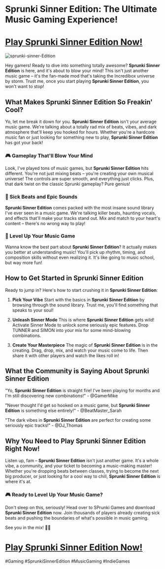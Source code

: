 # Sprunki Sinner Edition: The Ultimate Music Gaming Experience!

# [Play Sprunki Sinner Edition Now!](https://www.sprunkigames.com/en/sprunki-sinner-edition/)

![sprunki-sinner-Edition](https://github.com/user-attachments/assets/d579d1f0-3eff-49b6-a72d-08bf17ccee11)

Hey gamers! Ready to dive into something totally awesome? **Sprunki Sinner Edition** is here, and it's about to blow your mind! This isn't just another music game – it's the fan-made mod that's taking the Incredibox universe by storm. Trust me, once you start playing **Sprunki Sinner Edition**, you won't want to stop!

## What Makes Sprunki Sinner Edition So Freakin' Cool?

Yo, let me break it down for you. **Sprunki Sinner Edition** isn't your average music game. We're talking about a totally rad mix of beats, vibes, and dark atmosphere that'll keep you hooked for hours. Whether you're a hardcore music fan or just looking for something new to play, **Sprunki Sinner Edition** has got your back!

### 🎮 Gameplay That'll Blow Your Mind

Look, I've played tons of music games, but **Sprunki Sinner Edition** hits different. You're not just mixing beats – you're creating your own musical universe! The controls are super smooth, and everything just clicks. Plus, that dark twist on the classic Sprunki gameplay? Pure genius!

### 🎵 Sick Beats and Epic Sounds

**Sprunki Sinner Edition** comes packed with the most insane sound library I've ever seen in a music game. We're talking killer beats, haunting vocals, and effects that'll make your tracks stand out. Mix and match to your heart's content – there's no wrong way to play!

### 🌟 Level Up Your Music Game

Wanna know the best part about **Sprunki Sinner Edition**? It actually makes you better at understanding music! You'll pick up rhythm, timing, and composition skills without even realizing it. It's like going to music school, but way more fun!

## How to Get Started in Sprunki Sinner Edition

Ready to jump in? Here's how to start crushing it in **Sprunki Sinner Edition**:

1. **Pick Your Vibe**
   Start with the basics in **Sprunki Sinner Edition** by browsing through the sound library. Trust me, you'll find something that speaks to your soul!

2. **Unleash Sinner Mode**
   This is where **Sprunki Sinner Edition** gets wild! Activate Sinner Mode to unlock some seriously epic features. Drop TUNNER and SIMON into your mix for some mind-blowing combinations.

3. **Create Your Masterpiece**
   The magic of **Sprunki Sinner Edition** is in the creating. Drag, drop, mix, and watch your music come to life. Then share it with other players and watch the likes roll in!

## What the Community is Saying About Sprunki Sinner Edition

"Yo, **Sprunki Sinner Edition** is straight fire! I've been playing for months and I'm still discovering new combinations!" - @GamerMike

"Never thought I'd get so hooked on a music game, but **Sprunki Sinner Edition** is something else entirely!" - @BeatMaster_Sarah

"The dark vibes in **Sprunki Sinner Edition** are perfect for creating some seriously epic tracks!" - @DJ_Thomas

## Why You Need to Play Sprunki Sinner Edition Right Now!

Listen up, fam – **Sprunki Sinner Edition** isn't just another game. It's a whole vibe, a community, and your ticket to becoming a music-making master! Whether you're dropping beats between classes, trying to become the next big producer, or just looking for a cool way to chill, **Sprunki Sinner Edition** is where it's at.

### 🎮 Ready to Level Up Your Music Game?

Don't sleep on this, seriously! Head over to SPrunki Games and download **Sprunki Sinner Edition** now. Join thousands of players already creating sick beats and pushing the boundaries of what's possible in music gaming.

See you in the mix! 🎵🔥

# [Play Sprunki Sinner Edition Now!](https://www.sprunkigames.com/en/sprunki-sinner-edition/)

#Gaming #SprunkiSinnerEdition #MusicGaming #IndieGames
